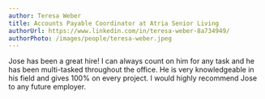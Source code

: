 ```yaml
---
author: Teresa Weber
title: Accounts Payable Coordinator at Atria Senior Living
authorUrl: https://www.linkedin.com/in/teresa-weber-8a734949/
authorPhoto: /images/people/teresa-weber.jpeg
---
```

Jose has been a great hire! I can always count on him for any task and he has been multi-tasked throughout the office. He is very knowledgeable in his field and gives 100% on every project. I would highly recommend Jose to any future employer.